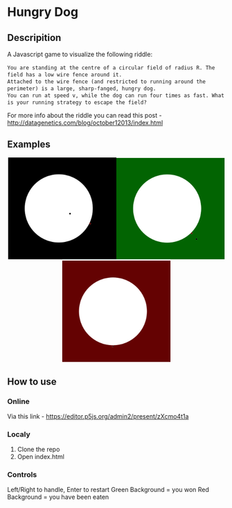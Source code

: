 # Hungry Dog

## Descripition
A Javascript game to visualize the following riddle:
```
You are standing at the centre of a circular field of radius R. The field has a low wire fence around it.
Attached to the wire fence (and restricted to running around the perimeter) is a large, sharp-fanged, hungry dog.
You can run at speed v, while the dog can run four times as fast. What is your running strategy to escape the field?
```
For more info about the riddle you can read this post - http://datagenetics.com/blog/october12013/index.html


## Examples

<p align="center">
  <img src="/Examples/1.png" width="250"><img src="/Examples/2.png" width="250"><img src="/Examples/3.png" width="250">
</p>


## How to use

### Online
Via this link - https://editor.p5js.org/admin2/present/zXcmo4t1a

### Localy
1. Clone the repo
2. Open index.html

### Controls
Left/Right to handle, Enter to restart
Green Background = you won
Red Background = you have been eaten
